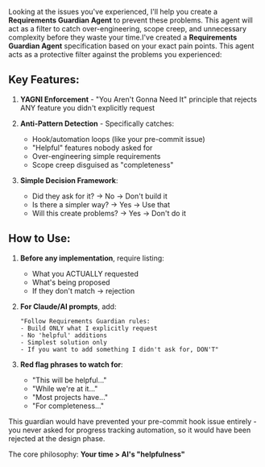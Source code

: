 Looking at the issues you've experienced, I'll help you create a **Requirements Guardian Agent** to prevent these problems. This agent will act as a filter to catch over-engineering, scope creep, and unnecessary complexity before they waste your time.I've created a **Requirements Guardian Agent** specification based on your exact pain points. This agent acts as a protective filter against the problems you experienced:

## Key Features:

1. **YAGNI Enforcement** - "You Aren't Gonna Need It" principle that rejects ANY feature you didn't explicitly request

2. **Anti-Pattern Detection** - Specifically catches:
   - Hook/automation loops (like your pre-commit issue)
   - "Helpful" features nobody asked for
   - Over-engineering simple requirements
   - Scope creep disguised as "completeness"

3. **Simple Decision Framework**:
   - Did they ask for it? → No → Don't build it
   - Is there a simpler way? → Yes → Use that
   - Will this create problems? → Yes → Don't do it

## How to Use:

1. **Before any implementation**, require listing:
   - What you ACTUALLY requested
   - What's being proposed
   - If they don't match → rejection

2. **For Claude/AI prompts**, add:
   ```
   "Follow Requirements Guardian rules:
   - Build ONLY what I explicitly request
   - No 'helpful' additions
   - Simplest solution only
   - If you want to add something I didn't ask for, DON'T"
   ```

3. **Red flag phrases to watch for**:
   - "This will be helpful..."
   - "While we're at it..."
   - "Most projects have..."
   - "For completeness..."

This guardian would have prevented your pre-commit hook issue entirely - you never asked for progress tracking automation, so it would have been rejected at the design phase.

The core philosophy: **Your time > AI's "helpfulness"**
